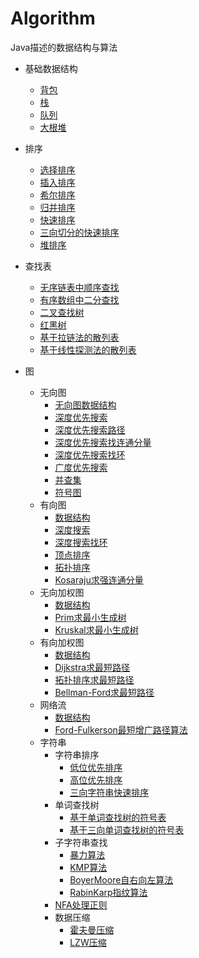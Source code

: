 # Algorithm
Java描述的数据结构与算法
- 基础数据结构
    - [背包](./abstract_data_structure/Bag.java)
    - [栈](./abstract_data_structure/Stack.java)
    - [队列](./abstract_data_structure/Queue.java)
    - [大根堆](./abstract_data_structure/MaxPQ.jav)

- 排序
    - [选择排序](./sort/Selection.java)
    - [插入排序](./sort/Insertion.java)
    - [希尔排序](./sort/Shell.java)
    - [归并排序](./sort/Merge.java)
    - [快速排序](./sort/Quick.java)
    - [三向切分的快速排序](./sort/Quick3way.java)
    - [堆排序](./sort/Heap.java)
  
- 查找表
    - [无序链表中顺序查找](./abstract_data_structure/SequentialSearchST.java)
    - [有序数组中二分查找](./abstract_data_structure/BinarySearchST.java)
    - [二叉查找树](./abstract_data_structure/BST.java)
    - [红黑树](./abstract_data_structure/search/RedBlackBST.java)
    - [基于拉链法的散列表](./abstract_data_structure/SeparateChaningHashST.java)
    - [基于线性探测法的散列表](./abstract_data_structure/LinearProbingHashST.java)
- 图
    - 无向图
        - [无向图数据结构](./abstract_data_structure/graph/Graph.java)
        - [深度优先搜索](./abstract_data_structure/graph/DepthFirstSearch.java)
        - [深度优先搜索路径](./abstract_data_structure/graph/DepthFirstPaths.java)
        - [深度优先搜索找连通分量](./abstract_data_structure/graph/ConnectedCompnent.java)
        - [深度优先搜索找环](./abstract_data_structure/graph/DepthFirstCycle.java)
        - [广度优先搜索](./abstract_data_structure/graph/BreathFirstPaths.java)
        - [并查集](./abstract_data_structure/graph/UnionFind.java)
        - [符号图](./abstract_data_structure/graph/SymbolGraph.java)
    - 有向图
        - [数据结构](./abstract_data_structure/graph/directed/Digraph.java)
        - [深度搜索](./abstract_data_structure/graph/directed/DigraphDFS.java)
        - [深度搜索找环](./abstract_data_structure/graph/directed/DigrapgCycle.java)
        - [顶点排序](./abstract_data_structure/graph/directed/DepthFirstOrder.java)
        - [拓扑排序](./abstract_data_structure/graph/directed/Topological.java)
        - [Kosaraju求强连通分量](./abstract_data_structure/graph/directed/LosarajuSCC.java)
    - 无向加权图
        - [数据结构](./abstract_data_structure/graph/edge_weighted/EdgeWeightedGraph.java)
        - [Prim求最小生成树](./abstract_data_structure/graph/edge_weighted/PrimMST.java)
        - [Kruskal求最小生成树](./abstract_data_structure/graph/edge_weighted/KruskalMST.java)
    - 有向加权图 
        - [数据结构](./abstract_data_structure/graph/edge_weighted_directed/EdgeWeightedDigraph.java)
        - [Dijkstra求最短路径](./abstract_data_structure/graph/edge_weighted_directed/DijkstraSP.java)
        - [拓扑排序求最短路径](./abstract_data_structure/graph/edge_weighted_directed/AcyclicSP.java)
        - [Bellman-Ford求最短路径](./abstract_data_structure/graph/edge_weighted_directed/BellmanFordSP.java)
    - 网络流
        - [数据结构](./abstract_data_structure/network_flow/FlowNetwork.java)
        - [Ford-Fulkerson最短增广路径算法](./abstract_data_structure/network_flow/FlowNetwork.java)
    -  字符串
        - 字符串排序
            - [低位优先排序](./abstract_data_structure/string/LSD.java)
            - [高位优先排序](./abstract_data_structure/string/MSD.java)
            - [三向字符串快速排序](./abstract_data_structure/string/Quick3string.java)
        - 单词查找树
            - [基于单词查找树的符号表](./abstract_data_structure/string/TrieST.java)
            - [基于三向单词查找树的符号表](./abstract_data_structure/string/TST.java)
        - 子字符串查找
            - [暴力算法](./abstract_data_structure/string/search_substring/Violence.java)     
            - [KMP算法](./abstract_data_structure/string/search_substring/KMP.java)     
            - [BoyerMoore自右向左算法](./abstract_data_structure/string/search_substring/BoyerMoore.java)     
            - [RabinKarp指纹算法](./abstract_data_structure/string/search_substring/RabinKarp.java)     
        - [NFA处理正则](./abstract_data_structure/string/regex/NFA.java)
        - 数据压缩
            - [霍夫曼压缩](./abstract_data_structure/string/data_compression/Huffman.java)
            - [LZW压缩](./abstract_data_structure/string/data_compression/LZW.java)
      
            
